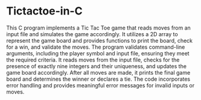 # Tictactoe-in-C

This C program implements a Tic Tac Toe game that reads moves from an input file and simulates the game accordingly. It utilizes a 2D array to represent the game board and provides functions to print the board, check for a win, and validate the moves. The program validates command-line arguments, including the player symbol and input file, ensuring they meet the required criteria. It reads moves from the input file, checks for the presence of exactly nine integers and their uniqueness, and updates the game board accordingly. After all moves are made, it prints the final game board and determines the winner or declares a tie. The code incorporates error handling and provides meaningful error messages for invalid inputs or moves.
